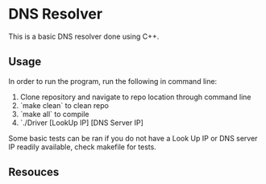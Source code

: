 # DNS Resolver
This is a basic DNS resolver done using C++.

## Usage
In order to run the program, run the following in command line:
<ol>
<li>Clone repository and navigate to repo location through command line</li>
<li>`make clean` to clean repo</li>
<li>`make all` to compile</li>
<li>`./Driver [LookUp IP] [DNS Server IP]</li>
</ol>

Some basic tests can be ran if you do not have a Look Up IP or DNS server IP readily available, check makefile for tests.

## Resouces